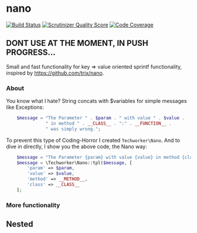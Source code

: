 nano
=====

[![Build Status](https://travis-ci.org/Techworker/nano.png)](https://travis-ci.org/Techworker/nano)
[![Scrutinizer Quality Score](https://scrutinizer-ci.com/g/Techworker/nano/badges/quality-score.png?s=b61d7b3ff68cad9ede06c7574177b672458f80a9)](https://scrutinizer-ci.com/g/Techworker/nano/)
[![Code Coverage](https://scrutinizer-ci.com/g/Techworker/nano/badges/coverage.png?s=8f0b002ed08a392d9c7a8ea871edd367825be26a)](https://scrutinizer-ci.com/g/Techworker/nano/)


## DONT USE AT THE MOMENT, IN PUSH PROGRESS...

Small and fast functionality for key => value oriented sprintf functionality, inspired by https://github.com/trix/nano.

### About


You know what I hate? String concats with $variables for simple messages like Exceptions:

```php
    $message = "The Parameter " . $param . " with value " . $value . 
               " in method " . __CLASS__ . ":" . __FUNCTION__ . 
               " was simply wrong.";
```

To prevent this type of Coding-Horror I created `Techworker\Nano`. And to dive in directly, I show you the above code, the Nano way:

```php
    $message = "The Parameter {param} with value {value} in method {class}:{method} was simply wrong";
    $message = \Techworker\Nano::tpl($message, [
        'param' => $param,
        'value' => $value,
        'method' => __METHOD__,
        'class' => __CLASS__
    ];
```
### More functionality

## Nested
